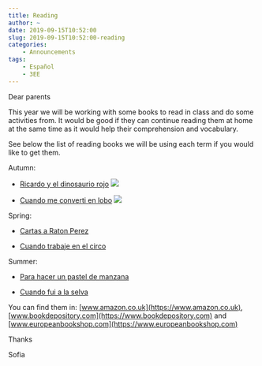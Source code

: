 ```yaml
---
title: Reading
author: ~
date: 2019-09-15T10:52:00
slug: 2019-09-15T10:52:00-reading
categories:
    - Announcements
tags:
    - Español
    - 3EE
---
```


Dear parents

This year we will be working with some books to read in class and do some activities from. It would be good if they can continue reading them at home at the same time as it would help their comprehension and vocabulary.

See below the list of reading books we will be using each term if you would like to get them.

Autumn: 

* [Ricardo y el dinosaurio rojo](https://www.amazon.co.uk/Ricardo-Y-El-Dinosaurio-Rojo/dp/8466725571/ref=tmm_pap_swatch_0?_encoding=UTF8&qid=1568538917&sr=8-1) <img scr="/images/RicardoElDinosaurio.jpg" align="right" /> ![](images/RicardoElDinosaurio.jpg)

* [Cuando me converti en lobo](https://www.amazon.co.uk/Cuando-converti-cuento-secreto-secret/dp/8467861509/ref=sr_1_1?keywords=cuando+me+converti+en+lobo&qid=1568539017&s=gateway&sr=8-1) <img scr="/images/CuandoConvertiLobo.jpg" align="right" /> ![](images/CuandoConvertiLobo.jpg)

Spring: 

* [Cartas a Raton Perez](https://www.amazon.co.uk/Cartas-raton-Perez-Letters-Libros/dp/8466753753/ref=sr_1_2?keywords=Cartas+a+raton+perez&qid=1568539078&s=gateway&sr=8-2)

* [Cuando trabaje en el circo](https://www.amazon.co.uk/Cuando-trabaje-cuento-secreto-secret/dp/8467861525/ref=tmm_hrd_swatch_0?_encoding=UTF8&qid=1568539154&sr=8-1)

Summer: 

* [Para hacer un pastel de manzana](https://www.amazon.co.uk/hacer-pastel-manzana-Apple-Delta/dp/8426372678/ref=sr_1_1?keywords=para+hacer+un+pastel+de+manzana&qid=1568540910&s=gateway&sr=8-1)

* [Cuando fui a la selva](https://www.amazon.co.uk/Cuando-selva-cuento-secreto-secret/dp/8467861495/ref=sr_1_1?keywords=cuando+fui+a+la+selva&qid=1568540669&s=gateway&sr=8-1)

You can find them in: [www.amazon.co.uk](https://www.amazon.co.uk), [www.bookdepository.com](https://www.bookdepository.com) and [www.europeanbookshop.com](https://www.europeanbookshop.com)

Thanks

Sofia
